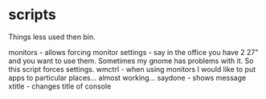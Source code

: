 # scripts

Things less used then bin.

monitors - allows forcing monitor settings - say in the office you have 2 27" and you want to use them.
Sometimes my gnome has problems with it. So this script forces settings.
wmctrl - when using monitors I would like to put apps to particular places... almost working...
saydone - shows message
xtitle - changes title of console 